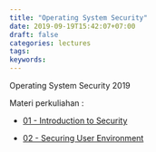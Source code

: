 ```yaml
---
title: "Operating System Security"
date: 2019-09-19T15:42:07+07:00
draft: false
categories: lectures
tags:
keywords:
---
```



Operating System Security 2019
<!--more-->
Materi perkuliahan :

- [01 - Introduction to Security](../../files/oss/2019/01-intro.pdf)

- [02 - Securing User Environment](../../files/oss/2019/02-securing_user_env.pdf)